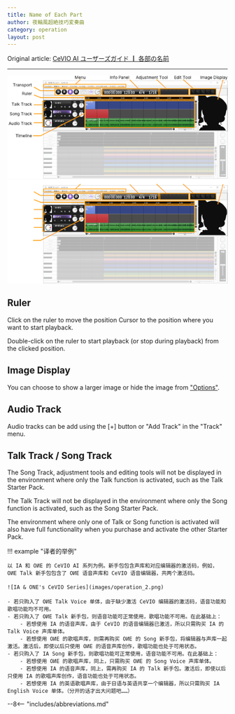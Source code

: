```yaml
---
title: Name of Each Part
author: 夜輪風超絶技巧変奏曲
category: operation
layout: post
---
```

Original article: [CeVIO AI ユーザーズガイド ┃ 各部の名前](https://cevio.jp/guide/cevio_ai/operation/)

---

![name of each part](images/operation_1.png#only-light)
![name of each part](images/operation_1_dark.png#only-dark)

## Ruler

Click on the ruler to move the position Cursor to the position where you want to start playback.

Double-click on the ruler to start playback (or stop during playback) from the clicked position.

## Image Display

You can choose to show a larger image or hide the image from ["Options"](../../option/option).

## Audio Track

Audio tracks can be add using the [+] button or "Add Track" in the "Track" menu.

## Talk Track / Song Track

The Song Track, adjustment tools and editing tools will not be displayed in the environment where only the Talk function is activated, such as the Talk Starter Pack.

The Talk Track will not be displayed in the environment where only the Song function is activated, such as the Song Starter Pack.

The environment where only one of Talk or Song function is activated will also have full functionality when you purchase and activate the other Starter Pack.

!!! example "译者的举例"

    以 IA 和 OИE 的 CeVIO AI 系列为例。新手包包含声库和对应编辑器的激活码，例如， OИE Talk 新手包包含了 OИE 语音声库和 CeVIO 语音编辑器，共两个激活码。

    ![IA & ONE's CeVIO Series](images/operation_2.png)

    - 若只购入了 OИE Talk Voice 单体，由于缺少激活 CeVIO 编辑器的激活码，语音功能和歌唱功能均不可用。
    - 若只购入了 OИE Talk 新手包，则语音功能可正常使用，歌唱功能不可用。在此基础上：
        - 若想使用 IA 的语音声库，由于 CeVIO 的语音编辑器已激活，所以只需购买 IA 的 Talk Voice 声库单体。
        - 若想使用 OИE 的歌唱声库，则需再购买 OИE 的 Song 新手包，将编辑器与声库一起激活。激活后，即使以后只使用 OИE 的语音声库创作，歌唱功能也处于可用状态。
    - 若只购入了 IA Song 新手包，则歌唱功能可正常使用，语音功能不可用。在此基础上：
        - 若想使用 OИE 的歌唱声库，同上，只需购买 OИE 的 Song Voice 声库单体。
        - 若想使用 IA 的语音声库，同上，需再购买 IA 的 Talk 新手包。激活后，即使以后只使用 IA 的歌唱声库创作，语音功能也处于可用状态。
        - 若想使用 IA 的英语歌唱声库，由于日语与英语共享一个编辑器，所以只需购买 IA English Voice 单体。（分开的话才出大问题吧……）

--8<-- "includes/abbreviations.md"
